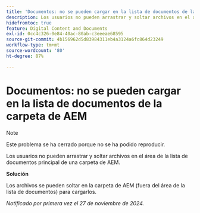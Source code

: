 ```yaml
---
title: 'Documentos: no se pueden cargar en la lista de documentos de la carpeta de AEM'
description: Los usuarios no pueden arrastrar y soltar archivos en el área de la lista de documentos principal de una carpeta de AEM.
hidefromtoc: true
feature: Digital Content and Documents
exl-id: 0cc4c326-0e84-40ac-80ab-c3eeeae68595
source-git-commit: 4b156962d5d83984311eb4a3124a6fc864d23249
workflow-type: tm+mt
source-wordcount: '80'
ht-degree: 87%

---
```


# Documentos: no se pueden cargar en la lista de documentos de la carpeta de AEM

>[!NOTE]
>
>Este problema se ha cerrado porque no se ha podido reproducir.

Los usuarios no pueden arrastrar y soltar archivos en el área de la lista de documentos principal de una carpeta de AEM.

**Solución**

Los archivos se pueden soltar en la carpeta de AEM (fuera del área de la lista de documentos) para cargarlos.

_Notificado por primera vez el 27 de noviembre de 2024._
